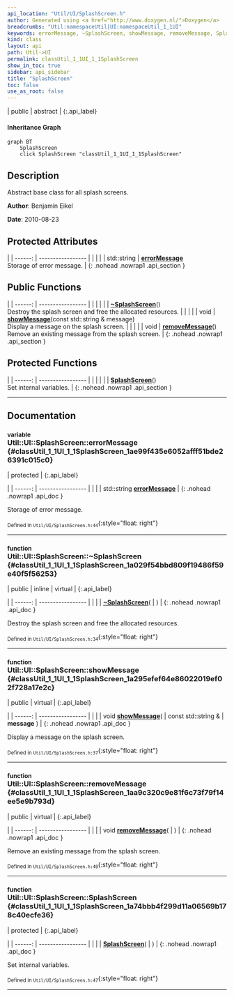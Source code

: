 ```yaml
---
api_location: "Util/UI/SplashScreen.h"
author: Generated using <a href="http://www.doxygen.nl/">Doxygen</a>
breadcrumbs: "Util:namespaceUtil|UI:namespaceUtil_1_1UI"
keywords: errorMessage, ~SplashScreen, showMessage, removeMessage, SplashScreen, createSplashScreen, SplashScreen, SplashScreen
kind: class
layout: api
path: Util->UI
permalink: classUtil_1_1UI_1_1SplashScreen
show_in_toc: true
sidebar: api_sidebar
title: "SplashScreen"
toc: false
use_as_root: false
---
```


| public | abstract |
{:.api_label}

#### Inheritance Graph

```mermaid
graph BT
	SplashScreen
	click SplashScreen "classUtil_1_1UI_1_1SplashScreen"
```

## Description



Abstract base class for all splash screens.



**Author**: Benjamin Eikel



**Date**: 2010-08-23





## Protected Attributes

|
| ------: | ----------------- |
|  | |
| std::string | **[errorMessage](#classUtil_1_1UI_1_1SplashScreen_1ae99f435e6052afff51bde26391c015c0)**  <br/> Storage of error message. |
{: .nohead .nowrap1 .api_section }


## Public Functions

|
| ------: | ----------------- |
|  | |
|  | **[~SplashScreen](#classUtil_1_1UI_1_1SplashScreen_1a029f54bbd809f19486f59e40f5f56253)**() <br/> Destroy the splash screen and free the allocated resources. |
|  | |
| void | **[showMessage](#classUtil_1_1UI_1_1SplashScreen_1a295efef64e86022019ef02f728a17e2c)**(const std::string & message) <br/> Display a message on the splash screen. |
|  | |
| void | **[removeMessage](#classUtil_1_1UI_1_1SplashScreen_1aa9c320c9e81f6c73f79f14ee5e9b793d)**() <br/> Remove an existing message from the splash screen. |
{: .nohead .nowrap1 .api_section }


## Protected Functions

|
| ------: | ----------------- |
|  | |
|  | **[SplashScreen](#classUtil_1_1UI_1_1SplashScreen_1a74bbb4f299d11a06569b178c40ecfe36)**() <br/> Set internal variables. |
{: .nohead .nowrap1 .api_section }


-------------------------------------------------------------------

## Documentation

### <small>variable</small><br/> Util::UI::SplashScreen::errorMessage {#classUtil_1_1UI_1_1SplashScreen_1ae99f435e6052afff51bde26391c015c0}

| protected |
{:.api_label}

|
| ------: | ----------------- |
|  |
| std::string **[errorMessage](#classUtil_1_1UI_1_1SplashScreen_1ae99f435e6052afff51bde26391c015c0)**  |
{: .nohead .nowrap1 .api_doc }

Storage of error message.





<sub>Defined in `Util/UI/SplashScreen.h:44`</sub>{:style="float: right"}

-------------------------------------------------------------------

### <small>function</small><br/> Util::UI::SplashScreen::~SplashScreen {#classUtil_1_1UI_1_1SplashScreen_1a029f54bbd809f19486f59e40f5f56253}

| public | inline | virtual |
{:.api_label}

|
| ------: | ----------------- |
|  |
|  **[~SplashScreen](#classUtil_1_1UI_1_1SplashScreen_1a029f54bbd809f19486f59e40f5f56253)**( |  ) |
{: .nohead .nowrap1 .api_doc }

Destroy the splash screen and free the allocated resources.





<sub>Defined in `Util/UI/SplashScreen.h:34`</sub>{:style="float: right"}

-------------------------------------------------------------------

### <small>function</small><br/> Util::UI::SplashScreen::showMessage {#classUtil_1_1UI_1_1SplashScreen_1a295efef64e86022019ef02f728a17e2c}

| public | virtual |
{:.api_label}

|
| ------: | ----------------- |
|  |
| void **[showMessage](#classUtil_1_1UI_1_1SplashScreen_1a295efef64e86022019ef02f728a17e2c)**( | const std::string & | **message** ) |
{: .nohead .nowrap1 .api_doc }

Display a message on the splash screen.





<sub>Defined in `Util/UI/SplashScreen.h:37`</sub>{:style="float: right"}

-------------------------------------------------------------------

### <small>function</small><br/> Util::UI::SplashScreen::removeMessage {#classUtil_1_1UI_1_1SplashScreen_1aa9c320c9e81f6c73f79f14ee5e9b793d}

| public | virtual |
{:.api_label}

|
| ------: | ----------------- |
|  |
| void **[removeMessage](#classUtil_1_1UI_1_1SplashScreen_1aa9c320c9e81f6c73f79f14ee5e9b793d)**( |  ) |
{: .nohead .nowrap1 .api_doc }

Remove an existing message from the splash screen.





<sub>Defined in `Util/UI/SplashScreen.h:40`</sub>{:style="float: right"}

-------------------------------------------------------------------

### <small>function</small><br/> Util::UI::SplashScreen::SplashScreen {#classUtil_1_1UI_1_1SplashScreen_1a74bbb4f299d11a06569b178c40ecfe36}

| protected |
{:.api_label}

|
| ------: | ----------------- |
|  |
|  **[SplashScreen](#classUtil_1_1UI_1_1SplashScreen_1a74bbb4f299d11a06569b178c40ecfe36)**( |  ) |
{: .nohead .nowrap1 .api_doc }

Set internal variables.





<sub>Defined in `Util/UI/SplashScreen.h:47`</sub>{:style="float: right"}

-------------------------------------------------------------------

